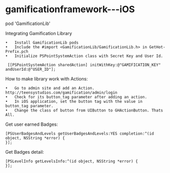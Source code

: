 # gamificationframework---iOS

pod 'GamificationLib'

Integrating Gamification Library

	•	Install GamificationLib pods
	•	Include the #import <GamificationLib/GamificationLib.h> in GetHot-Prefix.pch
	•	Initialize PSPointSystemAction class with Secret Key and User Id.
	
	 [[PSPointSystemAction sharedAction] initWithKey:@"GAMIFICATION_KEY" andUserId:@"USER_ID"];
 
How to make library work with Actions:

	•	Go to admin site and add an Action. http://teensystudios.com/gamification/admin/login
	•	Check for its button_tag parameter after adding an action.
	•	In iOS application, set the button tag with the value in button_tag parameter.
	•	Change the class of button from UIButton to GHActionButton. Thats All.


Get user earned Badges:

    [PSUserBadgesAndLevels getUserBadgesAndLevels:YES completion:^(id object, NSString *error) {
    }];

Get Badges detail:

    [PSLevelInfo getLevelsInfo:^(id object, NSString *error) { 
    }];
